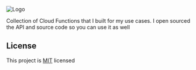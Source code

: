 ![Logo](https://github.com/2002Bishwajeet/serverless-functions/assets/62933155/2cc6d763-c017-4173-8aa9-b9814551aaaa)
<!-- Icon from "https://www.flaticon.com/free-icons/gears" by wokexo8272@adrais.com  -->

Collection of Cloud Functions that I built for my use cases. I open sourced the API and source code so you can use it as well

## License

This project is [MIT](/LICENSE) licensed

